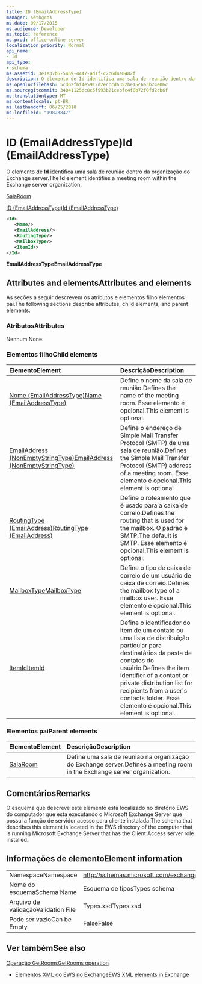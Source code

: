```yaml
---
title: ID (EmailAddressType)
manager: sethgros
ms.date: 09/17/2015
ms.audience: Developer
ms.topic: reference
ms.prod: office-online-server
localization_priority: Normal
api_name:
- Id
api_type:
- schema
ms.assetid: 3e1e37b5-5469-4447-ad1f-c2c6d4e0482f
description: O elemento de Id identifica uma sala de reunião dentro da organização do Exchange server.
ms.openlocfilehash: 5cd62f6f4e5912d2ecccda352be15c6a3b24e06c
ms.sourcegitcommit: 34041125dc8c5f993b21cebfc4f8b72f0fd2cb6f
ms.translationtype: MT
ms.contentlocale: pt-BR
ms.lasthandoff: 06/25/2018
ms.locfileid: "19823847"
---
```

# <a name="id-emailaddresstype"></a><span data-ttu-id="0aa50-103">ID (EmailAddressType)</span><span class="sxs-lookup"><span data-stu-id="0aa50-103">Id (EmailAddressType)</span></span>

<span data-ttu-id="0aa50-104">O elemento de **Id** identifica uma sala de reunião dentro da organização do Exchange server.</span><span class="sxs-lookup"><span data-stu-id="0aa50-104">The **Id** element identifies a meeting room within the Exchange server organization.</span></span> 
  
[<span data-ttu-id="0aa50-105">Sala</span><span class="sxs-lookup"><span data-stu-id="0aa50-105">Room</span></span>](room.md)
  
[<span data-ttu-id="0aa50-106">ID (EmailAddressType)</span><span class="sxs-lookup"><span data-stu-id="0aa50-106">Id (EmailAddressType)</span></span>](id-emailaddresstype.md)
  
```xml
<Id>
   <Name/>
   <EmailAddress/>
   <RoutingType/>
   <MailboxType/>
   <ItemId/>
</Id>
```

 <span data-ttu-id="0aa50-107">**EmailAddressType**</span><span class="sxs-lookup"><span data-stu-id="0aa50-107">**EmailAddressType**</span></span>
## <a name="attributes-and-elements"></a><span data-ttu-id="0aa50-108">Attributes and elements</span><span class="sxs-lookup"><span data-stu-id="0aa50-108">Attributes and elements</span></span>

<span data-ttu-id="0aa50-109">As seções a seguir descrevem os atributos e elementos filho elementos pai.</span><span class="sxs-lookup"><span data-stu-id="0aa50-109">The following sections describe attributes, child elements, and parent elements.</span></span>
  
### <a name="attributes"></a><span data-ttu-id="0aa50-110">Atributos</span><span class="sxs-lookup"><span data-stu-id="0aa50-110">Attributes</span></span>

<span data-ttu-id="0aa50-111">Nenhum.</span><span class="sxs-lookup"><span data-stu-id="0aa50-111">None.</span></span>
  
### <a name="child-elements"></a><span data-ttu-id="0aa50-112">Elementos filho</span><span class="sxs-lookup"><span data-stu-id="0aa50-112">Child elements</span></span>

|<span data-ttu-id="0aa50-113">**Elemento**</span><span class="sxs-lookup"><span data-stu-id="0aa50-113">**Element**</span></span>|<span data-ttu-id="0aa50-114">**Descrição**</span><span class="sxs-lookup"><span data-stu-id="0aa50-114">**Description**</span></span>|
|:-----|:-----|
|[<span data-ttu-id="0aa50-115">Nome (EmailAddressType)</span><span class="sxs-lookup"><span data-stu-id="0aa50-115">Name (EmailAddressType)</span></span>](name-emailaddresstype.md) <br/> |<span data-ttu-id="0aa50-116">Define o nome da sala de reunião.</span><span class="sxs-lookup"><span data-stu-id="0aa50-116">Defines the name of the meeting room.</span></span> <span data-ttu-id="0aa50-117">Esse elemento é opcional.</span><span class="sxs-lookup"><span data-stu-id="0aa50-117">This element is optional.</span></span>  <br/> |
|[<span data-ttu-id="0aa50-118">EmailAddress (NonEmptyStringType)</span><span class="sxs-lookup"><span data-stu-id="0aa50-118">EmailAddress (NonEmptyStringType)</span></span>](emailaddress-nonemptystringtype.md) <br/> |<span data-ttu-id="0aa50-119">Define o endereço de Simple Mail Transfer Protocol (SMTP) de uma sala de reunião.</span><span class="sxs-lookup"><span data-stu-id="0aa50-119">Defines the Simple Mail Transfer Protocol (SMTP) address of a meeting room.</span></span> <span data-ttu-id="0aa50-120">Esse elemento é opcional.</span><span class="sxs-lookup"><span data-stu-id="0aa50-120">This element is optional.</span></span>  <br/> |
|[<span data-ttu-id="0aa50-121">RoutingType (EmailAddress)</span><span class="sxs-lookup"><span data-stu-id="0aa50-121">RoutingType (EmailAddress)</span></span>](routingtype-emailaddress.md) <br/> |<span data-ttu-id="0aa50-122">Define o roteamento que é usado para a caixa de correio.</span><span class="sxs-lookup"><span data-stu-id="0aa50-122">Defines the routing that is used for the mailbox.</span></span> <span data-ttu-id="0aa50-123">O padrão é SMTP.</span><span class="sxs-lookup"><span data-stu-id="0aa50-123">The default is SMTP.</span></span> <span data-ttu-id="0aa50-124">Esse elemento é opcional.</span><span class="sxs-lookup"><span data-stu-id="0aa50-124">This element is optional.</span></span>  <br/> |
|[<span data-ttu-id="0aa50-125">MailboxType</span><span class="sxs-lookup"><span data-stu-id="0aa50-125">MailboxType</span></span>](mailboxtype.md) <br/> |<span data-ttu-id="0aa50-126">Define o tipo de caixa de correio de um usuário de caixa de correio.</span><span class="sxs-lookup"><span data-stu-id="0aa50-126">Defines the mailbox type of a mailbox user.</span></span> <span data-ttu-id="0aa50-127">Esse elemento é opcional.</span><span class="sxs-lookup"><span data-stu-id="0aa50-127">This element is optional.</span></span>  <br/> |
|[<span data-ttu-id="0aa50-128">ItemId</span><span class="sxs-lookup"><span data-stu-id="0aa50-128">ItemId</span></span>](itemid.md) <br/> |<span data-ttu-id="0aa50-129">Define o identificador do item de um contato ou uma lista de distribuição particular para destinatários da pasta de contatos do usuário.</span><span class="sxs-lookup"><span data-stu-id="0aa50-129">Defines the item identifier of a contact or private distribution list for recipients from a user's contacts folder.</span></span> <span data-ttu-id="0aa50-130">Esse elemento é opcional.</span><span class="sxs-lookup"><span data-stu-id="0aa50-130">This element is optional.</span></span>  <br/> |
   
### <a name="parent-elements"></a><span data-ttu-id="0aa50-131">Elementos pai</span><span class="sxs-lookup"><span data-stu-id="0aa50-131">Parent elements</span></span>

|<span data-ttu-id="0aa50-132">**Elemento**</span><span class="sxs-lookup"><span data-stu-id="0aa50-132">**Element**</span></span>|<span data-ttu-id="0aa50-133">**Descrição**</span><span class="sxs-lookup"><span data-stu-id="0aa50-133">**Description**</span></span>|
|:-----|:-----|
|[<span data-ttu-id="0aa50-134">Sala</span><span class="sxs-lookup"><span data-stu-id="0aa50-134">Room</span></span>](room.md) <br/> |<span data-ttu-id="0aa50-135">Define uma sala de reunião na organização do Exchange server.</span><span class="sxs-lookup"><span data-stu-id="0aa50-135">Defines a meeting room in the Exchange server organization.</span></span>  <br/> |
   
## <a name="remarks"></a><span data-ttu-id="0aa50-136">Comentários</span><span class="sxs-lookup"><span data-stu-id="0aa50-136">Remarks</span></span>

<span data-ttu-id="0aa50-137">O esquema que descreve este elemento está localizado no diretório EWS do computador que está executando o Microsoft Exchange Server que possui a função de servidor acesso para cliente instalada.</span><span class="sxs-lookup"><span data-stu-id="0aa50-137">The schema that describes this element is located in the EWS directory of the computer that is running Microsoft Exchange Server that has the Client Access server role installed.</span></span>
  
## <a name="element-information"></a><span data-ttu-id="0aa50-138">Informações de elemento</span><span class="sxs-lookup"><span data-stu-id="0aa50-138">Element information</span></span>

|||
|:-----|:-----|
|<span data-ttu-id="0aa50-139">Namespace</span><span class="sxs-lookup"><span data-stu-id="0aa50-139">Namespace</span></span>  <br/> |http://schemas.microsoft.com/exchange/services/2006/types  <br/> |
|<span data-ttu-id="0aa50-140">Nome do esquema</span><span class="sxs-lookup"><span data-stu-id="0aa50-140">Schema Name</span></span>  <br/> |<span data-ttu-id="0aa50-141">Esquema de tipos</span><span class="sxs-lookup"><span data-stu-id="0aa50-141">Types schema</span></span>  <br/> |
|<span data-ttu-id="0aa50-142">Arquivo de validação</span><span class="sxs-lookup"><span data-stu-id="0aa50-142">Validation File</span></span>  <br/> |<span data-ttu-id="0aa50-143">Types.xsd</span><span class="sxs-lookup"><span data-stu-id="0aa50-143">Types.xsd</span></span>  <br/> |
|<span data-ttu-id="0aa50-144">Pode ser vazio</span><span class="sxs-lookup"><span data-stu-id="0aa50-144">Can be Empty</span></span>  <br/> |<span data-ttu-id="0aa50-145">False</span><span class="sxs-lookup"><span data-stu-id="0aa50-145">False</span></span>  <br/> |
   
## <a name="see-also"></a><span data-ttu-id="0aa50-146">Ver também</span><span class="sxs-lookup"><span data-stu-id="0aa50-146">See also</span></span>



[<span data-ttu-id="0aa50-147">Operação GetRooms</span><span class="sxs-lookup"><span data-stu-id="0aa50-147">GetRooms operation</span></span>](getrooms-operation.md)


- [<span data-ttu-id="0aa50-148">Elementos XML do EWS no Exchange</span><span class="sxs-lookup"><span data-stu-id="0aa50-148">EWS XML elements in Exchange</span></span>](ews-xml-elements-in-exchange.md)

